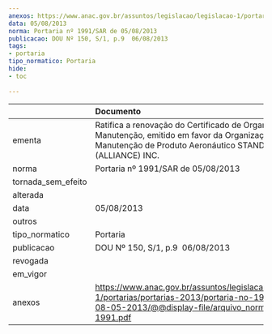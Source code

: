 ```yaml
---
anexos: https://www.anac.gov.br/assuntos/legislacao/legislacao-1/portarias/portarias-2013/portaria-no-1991-sar-de-08-05-2013/@@display-file/arquivo_norma/PA2013-1991.pdf
data: 05/08/2013
norma: Portaria nº 1991/SAR de 05/08/2013
publicacao: DOU Nº 150, S/1, p.9  06/08/2013
tags:
- portaria
tipo_normatico: Portaria
hide: 
- toc 
 
---
```


|                    | Documento                                                                                                                                                            |
|:-------------------|:---------------------------------------------------------------------------------------------------------------------------------------------------------------------|
| ementa             | Ratifica a renovação do Certificado de Organização de Manutenção, emitido em favor da Organização de Manutenção de Produto Aeronáutico STANDARD AERO (ALLIANCE) INC. |
| norma              | Portaria nº 1991/SAR de 05/08/2013                                                                                                                                   |
| tornada_sem_efeito |                                                                                                                                                                      |
| alterada           |                                                                                                                                                                      |
| data               | 05/08/2013                                                                                                                                                           |
| outros             |                                                                                                                                                                      |
| tipo_normatico     | Portaria                                                                                                                                                             |
| publicacao         | DOU Nº 150, S/1, p.9  06/08/2013                                                                                                                                     |
| revogada           |                                                                                                                                                                      |
| em_vigor           |                                                                                                                                                                      |
| anexos             | https://www.anac.gov.br/assuntos/legislacao/legislacao-1/portarias/portarias-2013/portaria-no-1991-sar-de-08-05-2013/@@display-file/arquivo_norma/PA2013-1991.pdf    |